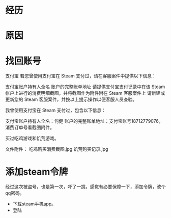 # 经历
# 原因
# 找回账号
支付宝
若您曾使用支付宝在 Steam 支付过，请在客服案件中提供以下信息：


支付宝账户持有人全名
账户的完整账单地址
请提供支付宝支付记录中在该 Steam 帐户上进行的消费明细截图，并将截图作为附件附在 Steam 客服案件上
请新建或更新您的 Steam 客服案件，并按以上提示操作以便客服人员查验。

我曾使用支付宝在 Steam 支付过，包含以下信息：

支付宝账户持有人全名：何健
账户的完整账单地址：支付宝账号18712779076，消费订单号看截图附件。

买过吃鸡游戏和饥荒游戏。

文件附件：   吃鸡购买消费截图.jpg      饥荒购买记录.jpg     


# 添加steam令牌
经过这次被盗号，也是第一次，吓了一跳，感觉有必要保障一下，添加令牌，改个qq密码。
- 下载steam手机app。
- 登陆










